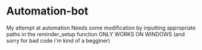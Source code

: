 # Automation-bot
My attempt at automation
Needs some modification by inputting appropriate paths in the reminder_setup function
ONLY WORKS ON WINDOWS
(and sorry for bad code i'm kind of a begginer)
